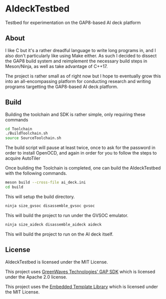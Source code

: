 # AIdeckTestbed

Testbed for experimentation on the GAP8-based AI deck platform

## About

I like C but it's a rather dreadful language to write long programs in, and I also don't particularly like using Make either. 
As such I decided to dissect the GAP8 build system and reimplement the necessary build steps in Meson/Ninja, as well as take advantage of C++17.

The project is rather small as of right now but I hope to eventually grow this into an all-encompassing platform for conducting research and writing programs targetting the GAP8-based AI deck platform.

## Build

Building the toolchain and SDK is rather simple, only requiring these commands

```bash
cd Toolchain
./BuildToolchain.sh
source SourceToolchain.sh
```

The build script will pause at least twice, once to ask for the password in order to install OpenOCD, and again in order for you to follow the steps to acquire AutoTiler

Once building the Toolchain is completed, one can build the AIdeckTestbed with the following commands.

```bash
meson build --cross-file ai_deck.ini
cd build
```

This will setup the build directory.

```bash
ninja size_gvsoc disassemble_gvsoc gvsoc
```

This will build the project to run under the GVSOC emulator.

```bash
ninja size_aideck disassemble_aideck aideck
```

This will build the project to run on the AI deck itself.

## License

AIdeckTestbed is licensed under the MIT License.

This project uses [GreenWaves Technologies' GAP SDK](https://github.com/GreenWaves-Technologies/gap_sdk) which is licensed under the Apache 2.0 license.

This project uses the [Embedded Template Library](https://github.com/ETLCPP/etl) which is licensed under the MIT License.
